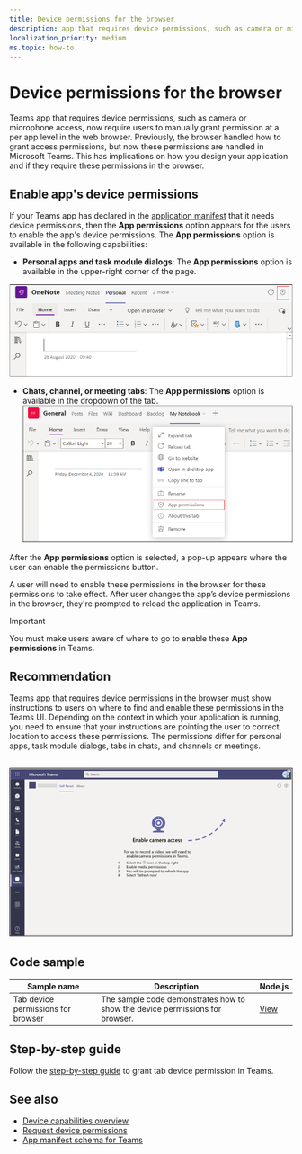 ```yaml
---
title: Device permissions for the browser
description: app that requires device permissions, such as camera or microphone access, now require users to manually grant permission at a per app level in the web browser.
localization_priority: medium
ms.topic: how-to
---
```


# Device permissions for the browser

Teams app that requires device permissions, such as camera or microphone access, now require users to manually grant permission at a per app level in the web browser. Previously, the browser handled how to grant access permissions, but now these permissions are handled in Microsoft Teams. This has implications on how you design your application and if they require these permissions in the browser.

## Enable app's device permissions

If your Teams app has declared in the [application manifest](native-device-permissions.md#specify-permissions) that it needs device permissions, then the **App permissions** option appears for the users to enable the app's device permissions. The **App permissions** option is available in the following capabilities:

* **Personal apps and task module dialogs**: The **App permissions** option is available in the upper-right corner of the page.
<img src="../../assets/images/tabs/apppermissions.png" alt="App permissions button" width="800"/>

* **Chats, channel, or meeting tabs**: The **App permissions** option is available in the dropdown of the tab.
![App permissions drop-down](../../assets/images/tabs/drop-downapppermissions.png)

After the **App permissions** option is selected, a pop-up appears where the user can enable the permissions button.

A user will need to enable these permissions in the browser for these permissions to take effect. After user changes the app’s device permissions in the browser, they're prompted to reload the application in Teams.

> [!IMPORTANT]
> You must make users aware of where to go to enable these **App permissions** in Teams.

## Recommendation

Teams app that requires device permissions in the browser must show instructions to users on where to find and enable these permissions in the Teams UI. Depending on the context in which your application is running, you need to ensure that your instructions are pointing the user to correct location to access these permissions. The permissions differ for personal apps, task module dialogs, tabs in chats, and channels or meetings.

</br>
<img src="../../assets/images/tabs/enable-access.png" alt="Enable camera access" width="800"/>

## Code sample

|Sample name | Description | Node.js |
|----------------|-----------------|--------------|
| Tab device permissions for browser | The sample code demonstrates how to show the device permissions for browser. | [View](https://github.com/OfficeDev/Microsoft-Teams-Samples/tree/main/samples/tab-device-permissions/nodejs) |

## Step-by-step guide

Follow the [step-by-step guide](../../sbs-tab-device-permissions.yml) to grant tab device permission in Teams.

## See also

* [Device capabilities overview](device-capabilities-overview.md)
* [Request device permissions](native-device-permissions.md)
* [App manifest schema for Teams](../../resources/schema/manifest-schema.md)
